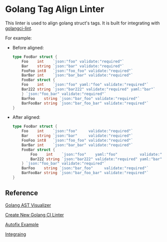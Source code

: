 # Golang Tag Align Linter

This linter is used to align golang struct's tags. It is built for integrating with [golangci-lint](https://golangci-lint.run/usage/quick-start/).

For example:

* Before aligned:

    ```go
    type FooBar struct {
        Foo    int    `json:"foo" validate:"required"`
        Bar    string `json:"bar" validate:"required"`
        FooFoo int8   `json:"foo_foo" validate:"required"`
        BarBar int    `json:"bar_bar" validate:"required"`
        FooBar struct {
        Foo    int    `json:"foo" yaml:"foo" validate:"required"`
        Bar222 string `json:"bar222" validate:"required" yaml:"bar"`
        } `json:"foo_bar" validate:"required"`
        BarFoo    string `json:"bar_foo" validate:"required"`
        BarFooBar string `json:"bar_foo_bar" validate:"required"`
    }
    ```

* After aligned:

    ```go
    type FooBar struct {
        Foo    int    `json:"foo"     validate:"required"`
        Bar    string `json:"bar"     validate:"required"`
        FooFoo int8   `json:"foo_foo" validate:"required"`
        BarBar int    `json:"bar_bar" validate:"required"`
        FooBar struct {
            Foo    int    `json:"foo"    yaml:"foo"          validate:"required"`
            Bar222 string `json:"bar222" validate:"required" yaml:"bar"`
        } `json:"foo_bar" validate:"required"`
        BarFoo    string `json:"bar_foo"     validate:"required"`
        BarFooBar string `json:"bar_foo_bar" validate:"required"`
    }
    ```

## Reference

[Golang AST Visualizer](http://goast.yuroyoro.net/)

[Create New Golang CI Linter](https://golangci-lint.run/contributing/new-linters/)

[Autofix Example](https://github.com/golangci/golangci-lint/pull/2450/files)

[Integraing](https://disaev.me/p/writing-useful-go-analysis-linter/#integrating)
